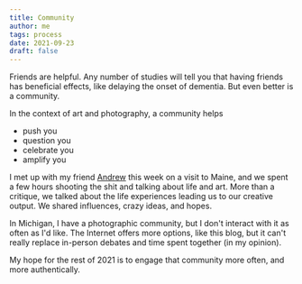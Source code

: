 ```yaml
---
title: Community
author: me
tags: process
date: 2021-09-23
draft: false
---
```


Friends are helpful. Any number of studies will tell you that having friends has beneficial effects, like delaying the onset of dementia. But even better is a community.

In the context of art and photography, a community helps

* push you
* question you
* celebrate you
* amplify you

I met up with my friend [Andrew](http://frozenwaste.land) this week on a visit to Maine, and we spent a few hours shooting the shit and talking about life and art. More than a critique, we talked about the life experiences leading us to our creative output. We shared influences, crazy ideas, and hopes.

In Michigan, I have a photographic community, but I don't interact with it as often as I'd like. The Internet offers more options, like this blog, but it can't really replace in-person debates and time spent together (in my opinion).

My hope for the rest of 2021 is to engage that community more often, and more authentically.